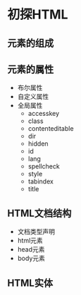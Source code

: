 # 初探HTML
## 元素的组成
## 元素的属性
- 布尔属性
- 自定义属性
- 全局属性
  - accesskey
  - class
  - contenteditable
  - dir
  - hidden
  - id
  - lang
  - spellcheck
  - style
  - tabindex
  - title
## HTML文档结构
  - 文档类型声明
  - html元素
  - head元素
  - body元素
## HTML实体
